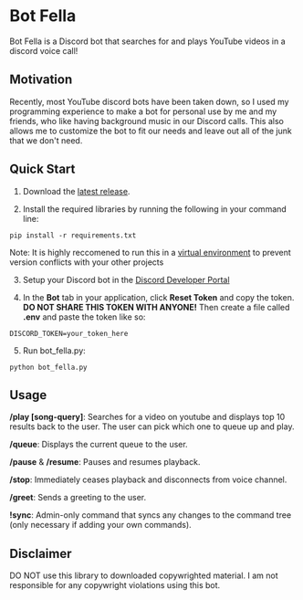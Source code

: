 # Bot Fella

Bot Fella is a Discord bot that searches for and plays YouTube videos in a discord voice call!

## Motivation

Recently, most YouTube discord bots have been taken down, so I used my programming experience to make a bot for personal use by me and my friends, who like having background music in our Discord calls. This also allows me to customize the bot to fit our needs and leave out all of the junk that we don't need.

## Quick Start

1. Download the [latest release](https://github.com/geralddhill/bot_fella/releases/tag/v0.1.0).

2. Install the required libraries by running the following in your command line:
```
pip install -r requirements.txt
```

Note: It is highly reccomened to run this in a [virtual environment](https://docs.python.org/3/library/venv.html) to prevent version conflicts with your other projects

3. Setup your Discord bot in the [Discord Developer Portal](https://discord.com/developers/applications)

4. In the **Bot** tab in your application, click **Reset Token** and copy the token. **DO NOT SHARE THIS TOKEN WITH ANYONE!** Then create a file called **.env** and paste the token like so:
```
DISCORD_TOKEN=your_token_here
```

5. Run bot_fella.py:
```
python bot_fella.py
```

## Usage

**/play \[song-query\]**: Searches for a video on youtube and displays top 10 results back to the user. The user can pick which one to queue up and play.

**/queue**: Displays the current queue to the user.

**/pause** & **/resume**: Pauses and resumes playback.

**/stop**: Immediately ceases playback and disconnects from voice channel.

**/greet**: Sends a greeting to the user.

**!sync**: Admin-only command that syncs any changes to the command tree (only necessary if adding your own commands).

## Disclaimer

DO NOT use this library to downloaded copywrighted material. I am not responsible for any copywright violations using this bot.
